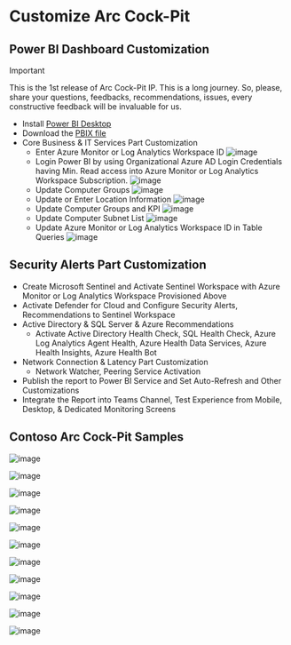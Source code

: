 # Customize Arc Cock-Pit

## Power BI Dashboard Customization

> [!IMPORTANT]
> This is the 1st release of Arc Cock-Pit IP. This is a long journey. So, please, share your questions, feedbacks, recommendations, issues, every constructive feedback will be invaluable for us.

- Install [Power BI Desktop](https://powerbi.microsoft.com/en-us/downloads/)
- Download the [PBIX file](/Arc-Cock-Pit-Dashboard.pbix)
- Core Business & IT Services Part Customization
  - Enter Azure Monitor or Log Analytics Workspace ID
   ![image](https://github.com/ALADAGM/ArcCock-Pit/assets/3506526/5cce2f07-1520-472f-8064-aef14c982fe7)
  - Login Power BI by using Organizational Azure AD Login Credentials having Min. Read access into Azure Monitor or Log Analytics Workspace Subscription.
  ![image](https://github.com/ALADAGM/ArcCock-Pit/assets/3506526/0b519cc7-a84d-496b-a86e-bb0742d32c64)
  - Update Computer Groups
  ![image](https://github.com/ALADAGM/ArcCock-Pit/assets/3506526/f971b453-f0e1-45be-8cb6-1a85b61a1799)
  - Update or Enter Location Information
  ![image](https://github.com/ALADAGM/ArcCock-Pit/assets/3506526/f4456a06-57f3-4a6c-a504-dae762eb5ccc)
  - Update Computer Groups and KPI
  ![image](https://github.com/ALADAGM/ArcCock-Pit/assets/3506526/57e029d7-953a-4085-8661-caa439c1e37c)
  - Update Computer Subnet List
  ![image](https://github.com/ALADAGM/ArcCock-Pit/assets/3506526/f11b98a2-5b8b-4378-bbd4-06982e232ccf)
  - Update Azure Monitor or Log Analytics Workspace ID in Table Queries
  ![image](https://github.com/ALADAGM/ArcCock-Pit/assets/3506526/b457cc68-aec2-4b5e-8ad4-619d47b0cfe2)

## Security Alerts Part Customization

- Create Microsoft Sentinel and Activate Sentinel Workspace with Azure Monitor or Log Analytics Workspace Provisioned Above
- Activate Defender for Cloud and Configure Security Alerts, Recommendations to Sentinel Workspace
- Active Directory & SQL Server & Azure Recommendations
  - Activate Active Directory Health Check, SQL Health Check, Azure Log Analytics Agent Health, Azure Health Data Services, Azure Health Insights, Azure Health Bot
- Network Connection & Latency Part Customization
  - Network Watcher, Peering Service Activation
- Publish the report to Power BI Service and Set Auto-Refresh and Other Customizations
- Integrate the Report into Teams Channel, Test Experience from Mobile, Desktop, & Dedicated Monitoring Screens

## Contoso Arc Cock-Pit Samples

![image](https://github.com/ALADAGM/ArcCock-Pit/assets/3506526/1b986944-d092-4765-bc0b-e8e3fd6697d4)

![image](https://github.com/ALADAGM/ArcCock-Pit/assets/3506526/f9975715-ff79-4c27-942c-9ef0aa14bd0a)

![image](https://github.com/ALADAGM/ArcCock-Pit/assets/3506526/a5a40724-584c-4a39-aaf9-79927345a15b)

![image](https://github.com/ALADAGM/ArcCock-Pit/assets/3506526/c80ab993-3428-4e7f-b911-973ab89f34ef)

![image](https://github.com/ALADAGM/ArcCock-Pit/assets/3506526/fc509b5a-17a4-494f-acd4-9d3c2dcfb589)

![image](https://github.com/ALADAGM/ArcCock-Pit/assets/3506526/8c74a799-4be4-4530-a0d9-ffc7d6694748)

![image](https://github.com/ALADAGM/ArcCock-Pit/assets/3506526/9f0c43bc-812c-4897-8ef5-603e5b1afcad)

![image](https://github.com/ALADAGM/ArcCock-Pit/assets/3506526/ce2fb9a5-b395-4dcd-a0f8-602b34724b9d)

![image](https://github.com/ALADAGM/ArcCock-Pit/assets/3506526/2cfc72fa-4e1d-4765-bbe3-9c94f74ec860)

![image](https://github.com/ALADAGM/ArcCock-Pit/assets/3506526/1f3fabdd-8e62-4865-87d9-6c73cb96e118)

![image](https://github.com/ALADAGM/ArcCock-Pit/assets/3506526/ba0f82a8-f225-4506-a40f-04fa627f9552)


